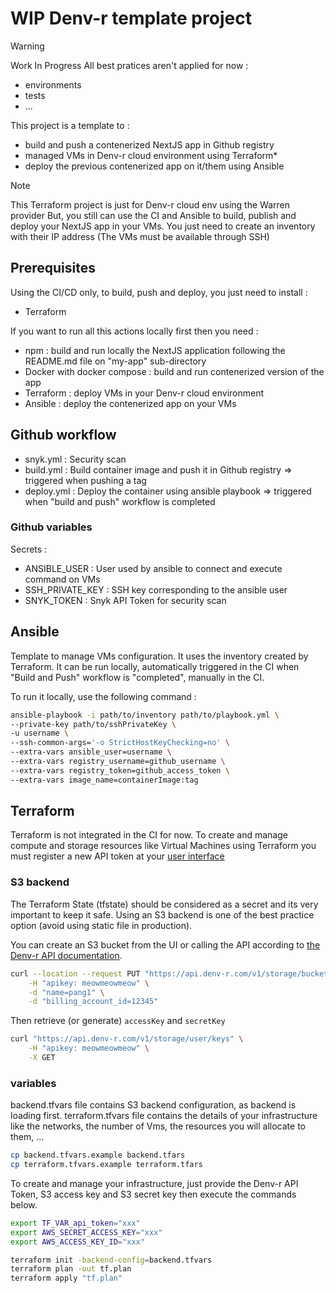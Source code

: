 # WIP Denv-r template project

> [!WARNING]
> Work In Progress
> All best pratices aren't applied for now :
> - environments
> - tests
> - ...

This project is a template to :

- build and push a contenerized NextJS app in Github registry
- managed VMs in Denv-r cloud environment using Terraform*
- deploy the previous contenerized app on it/them using Ansible

> [!NOTE]
> This Terraform project is just for Denv-r cloud env using the Warren provider
> But, you still can use the CI and Ansible to build, publish and deploy your NextJS app in your VMs. You just need to create an inventory with their IP address (The VMs must be available through SSH)

## Prerequisites

Using the CI/CD only, to build, push and deploy, you just need to install :
- Terraform

If you want to run all this actions locally first then you need :
- npm : build and run locally the NextJS application following the README.md file on "my-app" sub-directory
- Docker with docker compose : build and run contenerized version of the app
- Terraform : deploy VMs in your Denv-r cloud environment
- Ansible : deploy the contenerized app on your VMs

## Github workflow

- snyk.yml : Security scan
- build.yml : Build container image and push it in Github registry => triggered when pushing a tag
- deploy.yml : Deploy the container using ansible playbook => triggered when "build and push" workflow is completed

### Github variables
Secrets :
- ANSIBLE_USER : User used by ansible to connect and execute command on VMs
- SSH_PRIVATE_KEY : SSH key corresponding to the ansible user
- SNYK_TOKEN : Snyk API Token for security scan

## Ansible

Template to manage VMs configuration. It uses the inventory created by Terraform.
It can be run locally, automatically triggered in the CI when "Build and Push" workflow is "completed", manually in the CI.

To run it locally, use the following command :
```bash
ansible-playbook -i path/to/inventory path/to/playbook.yml \
--private-key path/to/sshPrivateKey \
-u username \
--ssh-common-args='-o StrictHostKeyChecking=no' \
--extra-vars ansible_user=username \
--extra-vars registry_username=github_username \
--extra-vars registry_token=github_access_token \
--extra-vars image_name=containerImage:tag
```

## Terraform

Terraform is not integrated in the CI for now.
To create and manage compute and storage resources like Virtual Machines using Terraform you must register a new API token at your [user interface](https://app.denv-r.com/)

### S3 backend

The Terraform State (tfstate) should be considered as a secret and its very important to keep it safe.
Using an S3 backend is one of the best practice option (avoid using static file in production).

You can create an S3 bucket from the UI or calling the API according to [the Denv-r API documentation](https://api.denv-r.com/#create-bucket).

```bash
curl --location --request PUT "https://api.denv-r.com/v1/storage/bucket" \
    -H "apikey: meowmeowmeow" \
    -d "name=pang1" \
    -d "billing_account_id=12345"
```

Then retrieve (or generate) `accessKey` and `secretKey`

```bash
curl "https://api.denv-r.com/v1/storage/user/keys" \
    -H "apikey: meowmeowmeow" \
    -X GET
```

### variables

backend.tfvars file contains S3 backend configuration, as backend is loading first.
terraform.tfvars file contains the details of your infrastructure like the networks, the number of Vms, the resources you will allocate to them, ...

```bash
cp backend.tfvars.example backend.tfars
cp terraform.tfvars.example terraform.tfars
```

To create and manage your infrastructure, just provide the Denv-r API Token, S3 access key and S3 secret key then execute the commands below.

```bash
export TF_VAR_api_token="xxx"
export AWS_SECRET_ACCESS_KEY="xxx"
export AWS_ACCESS_KEY_ID="xxx"

terraform init -backend-config=backend.tfvars
terraform plan -out tf.plan
terraform apply "tf.plan"
```
